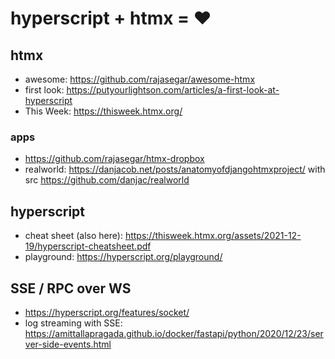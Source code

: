 # hyperscript + htmx = ❤

## htmx

- awesome: https://github.com/rajasegar/awesome-htmx
- first look: https://putyourlightson.com/articles/a-first-look-at-hyperscript
- This Week: https://thisweek.htmx.org/

### apps

- https://github.com/rajasegar/htmx-dropbox
- realworld: https://danjacob.net/posts/anatomyofdjangohtmxproject/ with src https://github.com/danjac/realworld

## hyperscript

- cheat sheet (also here): https://thisweek.htmx.org/assets/2021-12-19/hyperscript-cheatsheet.pdf
- playground: https://hyperscript.org/playground/


## SSE / RPC over WS

- https://hyperscript.org/features/socket/
- log streaming with SSE: https://amittallapragada.github.io/docker/fastapi/python/2020/12/23/server-side-events.html




